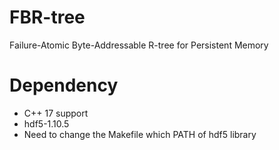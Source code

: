 # FBR-tree
 Failure-Atomic Byte-Addressable R-tree for Persistent Memory

# Dependency
 - C++ 17 support
 - hdf5-1.10.5
 - Need to change the Makefile which PATH of hdf5 library
